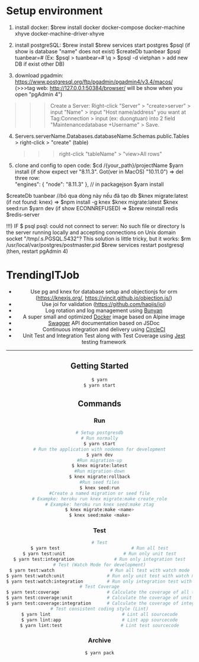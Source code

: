 # Setup environment

1.  install docker:
    \$brew install docker docker-compose docker-machine xhyve docker-machine-driver-xhyve

2.  install postgreSQL:
    $brew install
    $brew services start postgres
    $psql
    (if show is database "name" does not exist)
    $createDb tuanbear
    $psql
    tuanbear=#
    (Ex: $psql > tuanbear=# \q > \$psql -d vietphan > add new DB if exist other DB)

3.  download pgadmin:
    https://www.postgresql.org/ftp/pgadmin/pgadmin4/v3.4/macos/
    (>>>tag web: http://127.0.0.1:50384/browser/ will be show when you open "pgAdmin 4")

> > > Create a Server: Right-click "Server" > "create>server" > input "Name" > input "Host name/address" you want at Tag:Connection > input <nameOfAdmin> (ex: duongtuan) into 2 field "Maintenancedatabase +Username" > Save.

4.  Servers.serverName.Databases.databaseName.Schemas.public.Tables > right-click > "create" (table)

    > > > right-click "tableName" > "view>All rows"

5.  clone and config to open code:
    $cd /{your_path}/projectName
    $yarn install
    (if show <project> expect ver "8.11.3". Got(ver in MacOS) "10.11.0")
    => del three row:  
     "engines": {
    "node": "8.11.3"
    }, // in packagejson
    \$yarn install

$createDb tuanbear //bỏ qua dòng này nếu đã tạo db
$knex migrate:latest
(if not found: knex) => $npm install -g knex
$knex migrate:latest
$knex seed:run
$yarn dev
(if show ECONNREFUSED) => $brew reinstall redis
$redis-server

!!!) IF $ psql
psql: could not connect to server: No such file or directory
Is the server running locally and accepting
connections on Unix domain socket "/tmp/.s.PGSQL.5432"?
This solution is little tricky, but it works:
$rm /usr/local/var/postgres/postmaster.pid
\$brew services restart postgresql
(then, restart pgAdmin 4)

# TrendingITJob

<div align="center">

- Use pg and knex for database setup and objectionjs for orm (https://knexjs.org/, https://vincit.github.io/objection.js/)
- Use joi for validation (https://github.com/hapijs/joi)
- Log rotation and log management using [Bunyan](https://github.com/trentm/node-bunyan)
- A super small and optimized [Docker](https://www.docker.com/) image based on Alpine image
- [Swagger](https://swagger.io/) API documentation based on JSDoc
- Continuous integration and delivery using [CircleCI](https://circleci.com/)
- Unit Test and Integration Test along with Test Coverage using [Jest](https://facebook.github.io/jest/) testing framework

---

## Getting Started

```zsh
$ yarn
$ yarn start
```

## Commands

### Run

```zsh
# Setup postgresdb
# Run normally
$ yarn start
# Run the application with nodemon for development
$ yarn dev
#Run migration-up
$ knex migrate:latest
#Run migration-down
$ knex migrate:rollback
#Run seed files
$ knex seed:run
#Create a named migration or seed file
# Exampke: heroku run knex migrate:make create_role
# Exampke: heroku run knex seed:make ztag
$ knex migrate:make <name>
$ knex seed:make <make>
```

### Test

```zsh
# Test
$ yarn test                           # Run all test
$ yarn test:unit                      # Run only unit test
$ yarn test:integration               # Run only integration test
# Test (Watch Mode for development)
$ yarn test:watch                     # Run all test with watch mode
$ yarn test:watch:unit                # Run only unit test with watch mode
$ yarn test:watch:integration         # Run only integration test with watch mode
# Test Coverage
$ yarn test:coverage                  # Calculate the coverage of all test
$ yarn test:coverage:unit             # Calculate the coverage of unit test
$ yarn test:coverage:integration      # Calculate the coverage of integration test
# Test consistent coding style (Lint)
$ yarn lint                           # Lint all sourcecode
$ yarn lint:app                       # Lint app sourcecode
$ yarn lint:test                      # Lint test sourcecode
```

### Archive

```zsh
$ yarn pack
```
